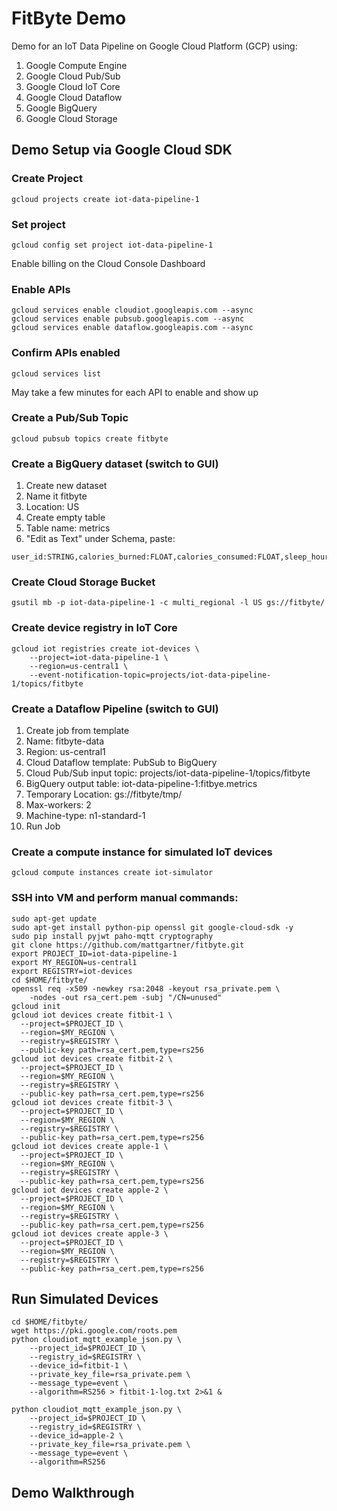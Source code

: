 # FitByte Demo

Demo for an IoT Data Pipeline on Google Cloud Platform (GCP) using: 
  1. Google Compute Engine
  2. Google Cloud Pub/Sub
  3. Google Cloud IoT Core
  4. Google Cloud Dataflow
  5. Google BigQuery
  6. Google Cloud Storage
  
## Demo Setup via Google Cloud SDK 
### Create Project
```
gcloud projects create iot-data-pipeline-1
```
### Set project
```
gcloud config set project iot-data-pipeline-1
```
Enable billing on the Cloud Console Dashboard

### Enable APIs
```
gcloud services enable cloudiot.googleapis.com --async
gcloud services enable pubsub.googleapis.com --async 
gcloud services enable dataflow.googleapis.com --async
```
### Confirm APIs enabled
```
gcloud services list
```
May take a few minutes for each API to enable and show up

### Create a Pub/Sub Topic
```
gcloud pubsub topics create fitbyte
```

### Create a BigQuery dataset (switch to GUI)
1. Create new dataset
2. Name it fitbyte
3. Location: US
4. Create empty table
5. Table name: metrics
6. "Edit as Text" under Schema, paste: 
```
user_id:STRING,calories_burned:FLOAT,calories_consumed:FLOAT,sleep_hours:FLOAT,water_consumed:FLOAT,steps:FLOAT,distance:FLOAT,bmi:FLOAT,heart_rate:FLOAT,timestamp:TIMESTAMP
```

### Create Cloud Storage Bucket
```
gsutil mb -p iot-data-pipeline-1 -c multi_regional -l US gs://fitbyte/
```

### Create device registry in IoT Core
```
gcloud iot registries create iot-devices \
    --project=iot-data-pipeline-1 \
    --region=us-central1 \
    --event-notification-topic=projects/iot-data-pipeline-1/topics/fitbyte
```

### Create a Dataflow Pipeline (switch to GUI)
1. Create job from template
2. Name: fitbyte-data
3. Region: us-central1
4. Cloud Dataflow template: PubSub to BigQuery
5. Cloud Pub/Sub input topic: projects/iot-data-pipeline-1/topics/fitbyte
6. BigQuery output table: iot-data-pipeline-1:fitbye.metrics
7. Temporary Location: gs://fitbyte/tmp/
8. Max-workers: 2
9. Machine-type: n1-standard-1
10. Run Job

### Create a compute instance for simulated IoT devices
```
gcloud compute instances create iot-simulator 
```

### SSH into VM and perform manual commands:
```
sudo apt-get update
sudo apt-get install python-pip openssl git google-cloud-sdk -y
sudo pip install pyjwt paho-mqtt cryptography
git clone https://github.com/mattgartner/fitbyte.git
export PROJECT_ID=iot-data-pipeline-1
export MY_REGION=us-central1
export REGISTRY=iot-devices
cd $HOME/fitbyte/
openssl req -x509 -newkey rsa:2048 -keyout rsa_private.pem \
    -nodes -out rsa_cert.pem -subj "/CN=unused"
gcloud init
gcloud iot devices create fitbit-1 \
  --project=$PROJECT_ID \
  --region=$MY_REGION \
  --registry=$REGISTRY \
  --public-key path=rsa_cert.pem,type=rs256
gcloud iot devices create fitbit-2 \
  --project=$PROJECT_ID \
  --region=$MY_REGION \
  --registry=$REGISTRY \
  --public-key path=rsa_cert.pem,type=rs256
gcloud iot devices create fitbit-3 \
  --project=$PROJECT_ID \
  --region=$MY_REGION \
  --registry=$REGISTRY \
  --public-key path=rsa_cert.pem,type=rs256
gcloud iot devices create apple-1 \
  --project=$PROJECT_ID \
  --region=$MY_REGION \
  --registry=$REGISTRY \
  --public-key path=rsa_cert.pem,type=rs256
gcloud iot devices create apple-2 \
  --project=$PROJECT_ID \
  --region=$MY_REGION \
  --registry=$REGISTRY \
  --public-key path=rsa_cert.pem,type=rs256
gcloud iot devices create apple-3 \
  --project=$PROJECT_ID \
  --region=$MY_REGION \
  --registry=$REGISTRY \
  --public-key path=rsa_cert.pem,type=rs256
```



## Run Simulated Devices
```
cd $HOME/fitbyte/
wget https://pki.google.com/roots.pem
python cloudiot_mqtt_example_json.py \
    --project_id=$PROJECT_ID \
    --registry_id=$REGISTRY \
    --device_id=fitbit-1 \
    --private_key_file=rsa_private.pem \
    --message_type=event \
    --algorithm=RS256 > fitbit-1-log.txt 2>&1 &
    
python cloudiot_mqtt_example_json.py \
    --project_id=$PROJECT_ID \
    --registry_id=$REGISTRY \
    --device_id=apple-2 \
    --private_key_file=rsa_private.pem \
    --message_type=event \
    --algorithm=RS256
```

## Demo Walkthrough
